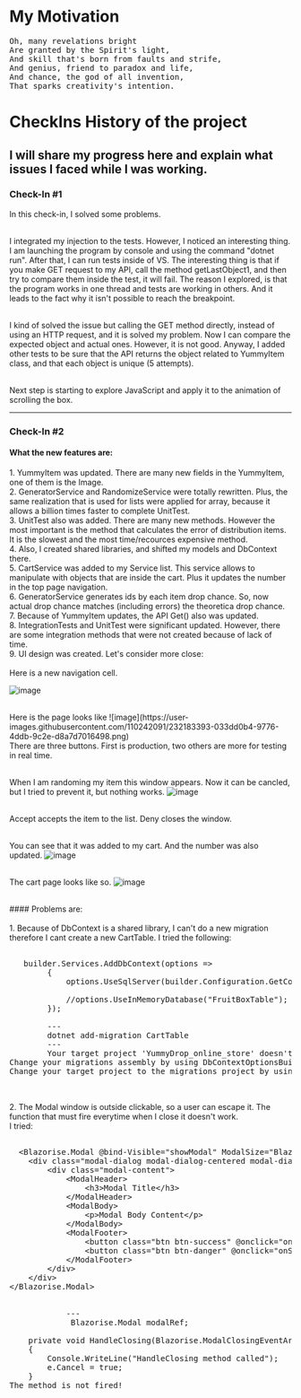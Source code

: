 # My Motivation
<pre>
Oh, many revelations bright
Are granted by the Spirit's light,
And skill that's born from faults and strife,
And genius, friend to paradox and life,
And chance, the god of all invention,
That sparks creativity's intention.
</pre>


# CheckIns History of the project
## I will share my progress here and explain what issues I faced while I was working. 
### Check-In #1


<div style="max-width: 800px; word-wrap: break-word;">
In this check-in, I solved some problems. 

  <br> I integrated my injection to the tests. However, I noticed an interesting thing. I am launching the program by console and using the command "dotnet run". 
After that, I can run tests inside of VS. The interesting thing is that if you make GET request to my API, call the method getLastObject1, and then try to compare them
inside the test, it will fail. The reason I explored, is that the program works in one thread and tests are working in others. And it leads to the fact why it isn't possible to reach the breakpoint.

  <br> I kind of solved the issue but calling the GET method directly, instead of using an HTTP request, and it is solved my problem. Now I can compare the expected object and actual ones. However, it is not good. 
  Anyway, I added other tests to be sure that the API returns the object related to YummyItem class, and that each object is unique (5 attempts). 
  
  <br> Next step is starting to explore JavaScript and apply it to the animation of scrolling the box.
</div>

---

### Check-In #2
#### What the new features are: 
<div style="max-width: 800px; word-wrap: break-word;">
1. YummyItem was updated. There are many new fields in the YummyItem, one of them is the Image. 
<br>2. GeneratorService and RandomizeService were totally rewritten. Plus, the same realization that is used for lists were applied for array, because it allows a billion times faster to complete UnitTest. 
<br>3. UnitTest also was added. There are many new methods. However the most important is the method that calculates the error of distribution items. It is the slowest and the most time/recources expensive method. 
<br>4. Also, I created shared libraries, and shifted my models and DbContext there. 
<br>5. CartService was added to my Service list. This service allows to manipulate with objects that are inside the cart. Plus it updates the number in the top page navigation. 
<br>6. GeneratorService generates ids by each item drop chance. So, now  actual drop chance matches (including errors) the theoretica drop chance.
<br>7. Because of YummyItem updates, the API Get() also was updated. 
<br>8. IntegrationTests and UnitTest were significant updated. However, there are some integration methods that were not created because of lack of time.
<br>9. UI design was created. Let's consider more close:
<br><br>
Here is a new navigation cell.

![image](https://user-images.githubusercontent.com/110242091/232183315-46f0d206-ef94-40f5-96a7-47a185242109.png)

<br>
Here is the page looks like
![image](https://user-images.githubusercontent.com/110242091/232183393-033dd0b4-9776-4ddb-9c2e-d8a7d7016498.png)

<br>
There are three buttons. First is production, two others are more for testing in real time.

<br> When I am randoming my item this window appears. Now it can be cancled, but I tried to prevent it, but nothing works.
![image](https://user-images.githubusercontent.com/110242091/232183456-a0de6420-9980-4b9b-839c-a7b4e285b8e8.png)

<br>
Accept accepts the item to the list. Deny closes the window.

<br> You can see that it was added to my cart. And the number was also updated.
![image](https://user-images.githubusercontent.com/110242091/232183486-3c6a6d19-a3fd-4876-b333-95ef76d3bf7a.png)


<br>The cart page looks like so.
![image](https://user-images.githubusercontent.com/110242091/232183522-b5c97965-b6d5-40a4-9d7f-7cd582930a6e.png)
</div>

<br>
#### Problems are:
<div style="max-width: 800px; word-wrap: break-word;">
<br>1. Because of DbContext is a shared library, I can't do a new migration therefore I cant create a new CartTable.
I tried the following:  

  <pre>   
   builder.Services.AddDbContext<ApplicationDbContext>(options =>
        {
            options.UseSqlServer(builder.Configuration.GetConnectionString("DefaultConnection"));

            //options.UseInMemoryDatabase("FruitBoxTable");
        });
        
        ---
        dotnet add-migration CartTable
        ---
        Your target project 'YummyDrop_online_store' doesn't match your migrations assembly 'DbContextSharLab'. Either change your target project or change your migrations assembly.
Change your migrations assembly by using DbContextOptionsBuilder. E.g. options.UseSqlServer(connection, b => b.MigrationsAssembly("YummyDrop_online_store")). By default, the migrations assembly is the assembly containing the DbContext.
Change your target project to the migrations project by using the Package Manager Console's Default project drop-down list, or by executing "dotnet ef" from the directory containing the migrations project.
    </pre>

<br>2.  The Modal window is outside clickable, so a user can escape it. The function that must fire everytime when I close it doesn't work.<br> I tried:
<pre>
 
  &lt;Blazorise.Modal @bind-Visible="showModal" ModalSize="Blazorise.ModalSize.Small" OnClosing="HandleClosing" PreventClosing="true" @ref="modalRef"&gt;
    &lt;div class="modal-dialog modal-dialog-centered modal-dialog-scrollable"&gt;
        &lt;div class="modal-content"&gt;
            &lt;ModalHeader&gt;
                &lt;h3&gt;Modal Title&lt;/h3&gt;
            &lt;/ModalHeader&gt;
            &lt;ModalBody&gt;
                &lt;p&gt;Modal Body Content&lt;/p&gt;
            &lt;/ModalBody&gt;
            &lt;ModalFooter&gt;
                &lt;button class="btn btn-success" @onclick="onAcceptItem"&gt;Take&lt;/button&gt;
                &lt;button class="btn btn-danger" @onclick="onSellItem"&gt;Sell&lt;/button&gt;
            &lt;/ModalFooter&gt;
        &lt;/div&gt;
    &lt;/div&gt;
&lt;/Blazorise.Modal&gt;

            
            --- 
             Blazorise.Modal modalRef;

    private void HandleClosing(Blazorise.ModalClosingEventArgs e)
    {
        Console.WriteLine("HandleClosing method called");
        e.Cancel = true;
    }
The method is not fired!
</pre>
</div>
